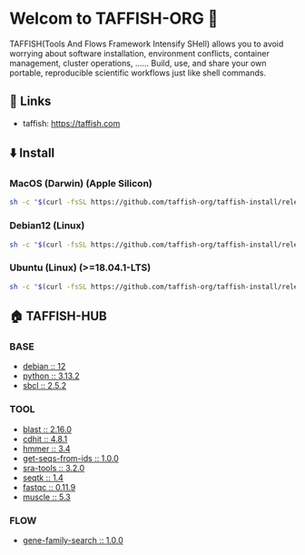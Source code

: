 # Welcom to TAFFISH-ORG 👋

TAFFISH(Tools And Flows Framework Intensify SHell) allows you to avoid worrying about software installation, environment conflicts, container management, cluster operations, ...... Build, use, and share your own portable, reproducible scientific workflows just like shell commands.



## 📎 Links
- taffish: https://taffish.com



## ⬇️ Install

### MacOS (Darwin) (Apple Silicon)

```bash
sh -c "$(curl -fsSL https://github.com/taffish-org/taffish-install/releases/download/v1.0.0/install-taffish-darwin-arm64-beta.sh)" -n
```

### Debian12 (Linux)

```bash
sh -c "$(curl -fsSL https://github.com/taffish-org/taffish-install/releases/download/v1.0.0/install-taffish-debian12-amd64-beta.sh)" -n
```

### Ubuntu (Linux) (>=18.04.1-LTS)

```bash
sh -c "$(curl -fsSL https://github.com/taffish-org/taffish-install/releases/download/v1.0.0/install-taffish-ubuntu-amd64-beta.sh)" -n
```



## 🏠 TAFFISH-HUB

### BASE
- [debian :: 12](https://github.com/taffish-org/debian)
- [python :: 3.13.2](https://github.com/taffish-org/python)
- [sbcl :: 2.5.2](https://github.com/taffish-org/sbcl)

### TOOL
- [blast :: 2.16.0](https://github.com/taffish-org/blast)
- [cdhit :: 4.8.1](https://github.com/taffish-org/cdhit)
- [hmmer :: 3.4](https://github.com/taffish-org/hmmer)
- [get-seqs-from-ids :: 1.0.0](https://github.com/taffish-org/get-seqs-from-ids)
- [sra-tools :: 3.2.0](https://github.com/taffish-org/sra-tools)
- [seqtk :: 1.4](https://github.com/taffish-org/seqtk)
- [fastqc :: 0.11.9](https://github.com/taffish-org/fastqc)
- [muscle :: 5.3](https://github.com/taffish-org/muscle)

### FLOW
- [gene-family-search :: 1.0.0](https://github.com/taffish-org/gene-family-search)

